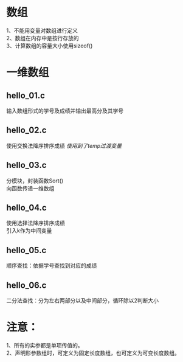 数组
====
1、不能用变量对数组进行定义   
2、数组在内存中是按行存放的   
3、计算数组的容量大小使用sizeof()

一维数组
=======
hello_01.c
----------
输入数组形式的学号及成绩并输出最高分及其学号

hello_02.c
----------
使用交换法降序排序成绩
*使用到了temp过渡变量*

hello_03.c
----------
分模块，封装函数Sort()   
向函数传递一维数组 

hello_04.c
----------
使用选择法降序排序成绩   
引入k作为中间变量

hello_05.c
----------
顺序查找：依据学号查找到对应的成绩

hello_06.c
----------
二分法查找：分为左右两部分以及中间部分，循环除以2判断大小

注意：
====
1、所有的实参都是单项传值的。   
2、声明形参数组时，可定义为固定长度数组，也可定义为可变长度数组。